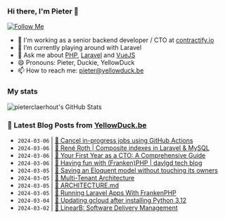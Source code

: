 ### Hi there, I'm Pieter 👋  
[![Follow Me](https://img.shields.io/github/followers/pieterclaerhout?label=Follow&style=social)](https://github.com/pieterclaerhout)

- 🏢 I'm working as a senior backend developer / CTO at [contractify.io](https://contractify.io)
- 🌱 I’m currently playing around with Laravel
- 💬 Ask me about [PHP](https://php.net), [Laravel](http://laravel.com) and [VueJS](https://vuejs.org)
- 😄 Pronouns: Pieter, Duckie, YellowDuck
- 📫 How to reach me: pieter@yellowduck.be

### My stats

![pieterclaerhout's GitHub Stats](https://github-readme-stats.vercel.app/api?username=pieterclaerhout&show_icons=true&count_private=true&line_height=40)

### 📩 Latest Blog Posts from [YellowDuck.be](https://www.yellowduck.be/)
<!-- BLOG-POST-LIST:START -->
- `2024-03-06` | [🐥 Cancel in-progress jobs using GitHub Actions](https://www.yellowduck.be/posts/cancel-in-progress-jobs-using-github-actions)  
- `2024-03-06` | [🔗 René Roth | Composite indexes in Laravel &amp; MySQL](https://www.yellowduck.be/posts/rene-roth-composite-indexes-in-laravel-and-mysql)  
- `2024-03-06` | [🔗 Your First Year as a CTO: A Comprehensive Guide](https://www.yellowduck.be/posts/your-first-year-as-a-cto-a-comprehensive-guide)  
- `2024-03-06` | [🔗 Having fun with &lpar;Franken&rpar;PHP | davlgd tech blog](https://www.yellowduck.be/posts/having-fun-with-franken-php-davlgd-tech-blog)  
- `2024-03-05` | [🐥 Saving an Eloquent model without touching its owners](https://www.yellowduck.be/posts/saving-an-eloquent-model-without-touching-its-owners)  
- `2024-03-05` | [🔗 Multi-Tenant Architecture](https://www.yellowduck.be/posts/reddit-dive-into-anything)  
- `2024-03-05` | [🔗 ARCHITECTURE.md](https://www.yellowduck.be/posts/architecture-md)  
- `2024-03-05` | [🔗 Running Laravel Apps With FrankenPHP](https://www.yellowduck.be/posts/running-laravel-apps-with-frankenphp-laracon-eu-kevin-dunglas)  
- `2024-03-04` | [🐥 Updating gcloud after installing Python 3.12](https://www.yellowduck.be/posts/updating-gcloud-after-installing-python-3-12)  
- `2024-03-02` | [🔗 LinearB: Software Delivery Management](https://www.yellowduck.be/posts/linearb-software-delivery-management)  

<!-- BLOG-POST-LIST:END -->
